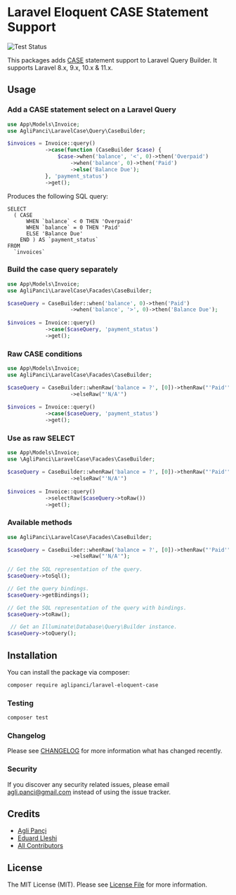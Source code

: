 # Laravel Eloquent CASE Statement Support
![Test Status](https://img.shields.io/github/actions/workflow/status/aglipanci/laravel-eloquent-case/run-tests.yml?branch=main)

This packages adds [CASE](https://dev.mysql.com/doc/refman/5.7/en/flow-control-functions.html#operator_case) statement support to Laravel Query Builder. It supports Laravel 8.x, 9.x, 10.x & 11.x.

## Usage

### Add a CASE statement select on a Laravel Query

```php
use App\Models\Invoice;
use AgliPanci\LaravelCase\Query\CaseBuilder;

$invoices = Invoice::query()
            ->case(function (CaseBuilder $case) {
                $case->when('balance', '<', 0)->then('Overpaid')
                    ->when('balance', 0)->then('Paid')
                    ->else('Balance Due');
            }, 'payment_status')
            ->get();
```

Produces the following SQL query:

```mysql
SELECT
  ( CASE
      WHEN `balance` < 0 THEN 'Overpaid'
      WHEN `balance` = 0 THEN 'Paid'
      ELSE 'Balance Due'
    END ) AS `payment_status`
FROM
  `invoices`
```

### Build the case query separately

```php
use App\Models\Invoice;
use AgliPanci\LaravelCase\Facades\CaseBuilder;

$caseQuery = CaseBuilder::when('balance', 0)->then('Paid')
                    ->when('balance', '>', 0)->then('Balance Due');
                    
$invoices = Invoice::query()
            ->case($caseQuery, 'payment_status')
            ->get();
```

### Raw CASE conditions

```php
use App\Models\Invoice;
use AgliPanci\LaravelCase\Facades\CaseBuilder;

$caseQuery = CaseBuilder::whenRaw('balance = ?', [0])->thenRaw("'Paid'")
                    ->elseRaw("'N/A'")
                    
$invoices = Invoice::query()
            ->case($caseQuery, 'payment_status')
            ->get();
```

### Use as raw SELECT

```php
use App\Models\Invoice;
use \AgliPanci\LaravelCase\Facades\CaseBuilder;

$caseQuery = CaseBuilder::whenRaw('balance = ?', [0])->thenRaw("'Paid'")
                    ->elseRaw("'N/A'")
                    
$invoices = Invoice::query()
            ->selectRaw($caseQuery->toRaw())
            ->get();
```

### Available methods

```php
use AgliPanci\LaravelCase\Facades\CaseBuilder;

$caseQuery = CaseBuilder::whenRaw('balance = ?', [0])->thenRaw("'Paid'")
                    ->elseRaw("'N/A'");
                    
// Get the SQL representation of the query.                    
$caseQuery->toSql(); 

// Get the query bindings.
$caseQuery->getBindings(); 

// Get the SQL representation of the query with bindings.
$caseQuery->toRaw(); 

 // Get an Illuminate\Database\Query\Builder instance.
$caseQuery->toQuery();
```

## Installation

You can install the package via composer:

```bash
composer require aglipanci/laravel-eloquent-case
```

### Testing

```bash
composer test
```

### Changelog

Please see [CHANGELOG](CHANGELOG.md) for more information what has changed recently.

### Security

If you discover any security related issues, please email agli.panci@gmail.com instead of using the issue tracker.

## Credits

- [Agli Pançi](https://github.com/aglipanci)
- [Eduard Lleshi](https://github.com/eduardlleshi)
- [All Contributors](https://github.com/aglipanci/laravel-case/graphs/contributors)

## License

The MIT License (MIT). Please see [License File](LICENSE.md) for more information.
